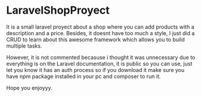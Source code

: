 # LaravelShopProyect

It is a small laravel proyect about a shop where you can add products with a description and a price.
Besides, it doesnt have too much a style, I just did a CRUD to learn about this awesome framework which allows you to build multiple tasks.

However, it is not commented becasuse i thought it was unnecessary due to everything is on the Laravel documentation, it is public so you can use, just let you know it has an auth process so if you download it make sure you have npm package installed in your pc and composer to run it.

Hope you enjoyyy.
